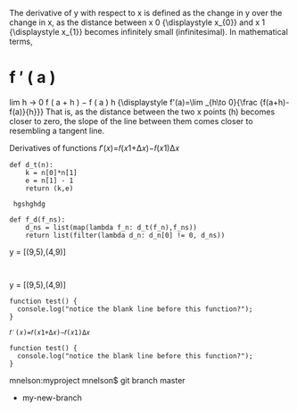 The derivative of y with respect to x is defined as the change in y over the change in x, as the distance between 
x
0
{\displaystyle x_{0}} and 
x
1
{\displaystyle x_{1}} becomes infinitely small (infinitesimal). In mathematical terms,

f
′
(
a
)
=
lim
h
→
0
f
(
a
+
h
)
−
f
(
a
)
h
{\displaystyle f'(a)=\lim _{h\to 0}{\frac {f(a+h)-f(a)}{h}}}
That is, as the distance between the two x points (h) becomes closer to zero, the slope of the line between them comes closer to resembling a tangent line.

Derivatives of functions
𝑓′(𝑥)=𝑓(𝑥1+Δ𝑥)−𝑓(𝑥1)Δ𝑥
 
```
def d_t(n):
    k = n[0]*n[1]
    e = n[1] - 1
    return (k,e)
```

` hgshghdg`



```
def f_d(f_ns):
    d_ns = list(map(lambda f_n: d_t(f_n),f_ns))
    return list(filter(lambda d_n: d_n[0] != 0, d_ns))
```
y = [(9,5),(4,9)]
```


```
y = [(9,5),(4,9)]

```
function test() {
  console.log("notice the blank line before this function?");
}
```




```
𝑓′(𝑥)=𝑓(𝑥1+Δ𝑥)−𝑓(𝑥1)Δ𝑥

```


```
function test() {
  console.log("notice the blank line before this function?");
}
```
mnelson:myproject mnelson$ git branch
  master
* my-new-branch


